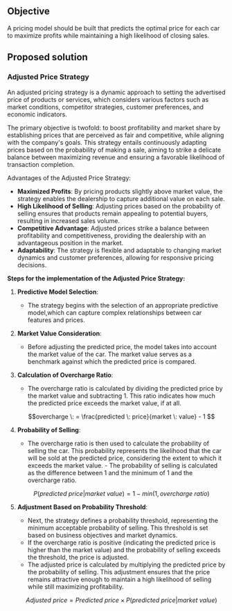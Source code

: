 ## Objective  <a name="objective"></a>

A pricing model should be built that predicts the optimal price for
each car to maximize profits while maintaining a high likelihood of closing sales.

## Proposed solution <a name="proposed_solution">

### Adjusted Price Strategy <a name="adjusted_strategy">

An adjusted pricing strategy is a dynamic approach to setting the advertised price of products or services, which considers various factors such as market conditions, competitor strategies, customer preferences, and economic indicators.  

The primary objective is twofold: to boost profitability and market share by establishing prices that are perceived as fair and competitive, while aligning with the company's goals. This strategy entails continuously adapting prices based on the probability of making a sale, aiming to strike a delicate balance between maximizing revenue and ensuring a favorable likelihood of transaction completion.

Advantages of the Adjusted Price Strategy:
- **Maximized Profits**: By pricing products slightly above market value, the strategy enables the dealership to capture additional value on each sale.
- **High Likelihood of Selling**: Adjusting prices based on the probability of selling ensures that products remain appealing to potential buyers, resulting in increased sales volume.
- **Competitive Advantage**: Adjusted prices strike a balance between profitability and competitiveness, providing the dealership with an advantageous position in the market.
- **Adaptability**: The strategy is flexible and adaptable to changing market dynamics and customer preferences, allowing for responsive pricing decisions.

**Steps for the implementation of the Adjusted Price Strategy:**

1. **Predictive Model Selection**:
   - The strategy begins with the selection of an appropriate predictive model,which can capture complex relationships
between car features and prices. 

2. **Market Value Consideration**:
   - Before adjusting the predicted price, the model takes into account the market value of the car. The market value serves as a benchmark against which the predicted price is compared.

3. **Calculation of Overcharge Ratio**:
   - The overcharge ratio is calculated by dividing the predicted price by the market value and subtracting 1. This ratio indicates how much the predicted price exceeds the market value, if at all.
   
   $$overcharge \: = \frac{predicted \: price}{market \: value} - 1 $$
   
4. **Probability of Selling**:
   - The overcharge ratio is then used to calculate the probability of selling the car. This probability represents the likelihood that the car will be sold at the predicted price, considering the extent to which it exceeds  the market value.   - The probability of selling is calculated as the difference between 1 and the minimum of 1 and the overcharge ratio. 
   
   $$P(predicted \: price |market \: value) = 1 - min(1, overcharge \: ratio) $$
   

5. **Adjustment Based on Probability Threshold**:
   - Next, the strategy defines a probability threshold, representing the minimum acceptable probability of selling. This threshold is set based on business objectives and market dynamics.
   - If the overcharge ratio is positive (indicating the predicted price is higher than the market value) and the probability of selling exceeds the threshold, the price is adjusted.
   - The adjusted price is calculated by multiplying the predicted price by the probability of selling. This adjustment ensures that the price remains attractive enough to maintain a high likelihood of selling while still maximizing profitability.
   
   $$Adjusted \: price = Predicted \: price \times P(predicted \: price | market \: value) $$


